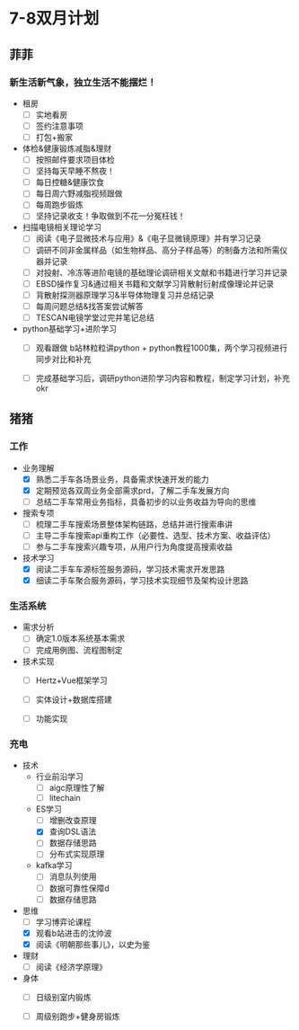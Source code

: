# 7-8双月计划

## 菲菲

### 新生活新气象，独立生活不能摆烂！

- 租房
	- [ ] 实地看房
	- [ ] 签约注意事项
	- [ ] 打包+搬家
- 体检&健康锻炼减脂&理财
	- [ ] 按照邮件要求项目体检
	- [ ] 坚持每天早睡不熬夜！
	- [ ] 每日控糖&健康饮食
	- [ ] 每日周六野减脂视频跟做
	- [ ] 每周跑步锻炼
	- [ ] 坚持记录收支！争取做到不花一分冤枉钱！

- 扫描电镜相关理论学习
  - [ ] 阅读《电子显微技术与应用》&《电子显微镜原理》并有学习记录
  - [ ] 调研不同非金属样品（如生物样品、高分子样品等）的制备方法和所需仪器并记录
  - [ ] 对投射、冷冻等进阶电镜的基础理论调研相关文献和书籍进行学习并记录
  - [ ] EBSD操作复习&通过相关书籍和文献学习背散射衍射成像理论并记录
  - [ ] 背散射探测器原理学习&半导体物理复习并总结记录
  - [ ] 每周问题总结&找答案尝试解答
  - [ ] TESCAN电镜学堂过完并笔记总结
- python基础学习+进阶学习
	- [ ] 观看跟做 b站林粒粒讲python + python教程1000集，两个学习视频进行同步对比和补充
	- [ ] 完成基础学习后，调研python进阶学习内容和教程，制定学习计划，补充okr


## 猪猪

### 工作

- 业务理解
	- [X] 熟悉二手车各场景业务，具备需求快速开发的能力
	- [X] 定期预览各双周业务全部需求prd，了解二手车发展方向
	- [ ] 总结二手车常用业务指标，具备初步的以业务收益为导向的思维

- 搜索专项
	- [ ] 梳理二手车搜索场景整体架构链路，总结并进行搜索串讲
	- [ ] 主导二手车搜索api重构工作（必要性、选型、技术方案、收益评估）
	- [ ] 参与二手车搜索兴趣专项，从用户行为角度提高搜索收益

- 技术学习
	- [X] 阅读二手车车源标签服务源码，学习技术需求开发思路
	- [X] 细读二手车聚合服务源码，学习技术实现细节及架构设计思路

### 生活系统

- 需求分析
	- [ ] 确定1.0版本系统基本需求
	- [ ] 完成用例图、流程图制定

- 技术实现
	- [ ] Hertz+Vue框架学习
	- [ ] 实体设计+数据库搭建
	- [ ] 功能实现


### 充电

- 技术
	- 行业前沿学习
		- [ ] aigc原理性了解
		- [ ] litechain

	- ES学习
		- [ ] 增删改查原理
		- [X] 查询DSL语法
		- [ ] 数据存储思路
		- [ ] 分布式实现原理

	- kafka学习
		- [ ] 消息队列使用
		- [ ] 数据可靠性保障d
		- [ ] 数据存储思路

- 思维
	- [ ] 学习博弈论课程
	- [X] 观看b站进击的沈帅波
	- [X] 阅读《明朝那些事儿》，以史为鉴

- 理财
	- [ ] 阅读《经济学原理》

- 身体
	- [ ] 日级别室内锻炼
	- [ ] 周级别跑步+健身房锻炼

	